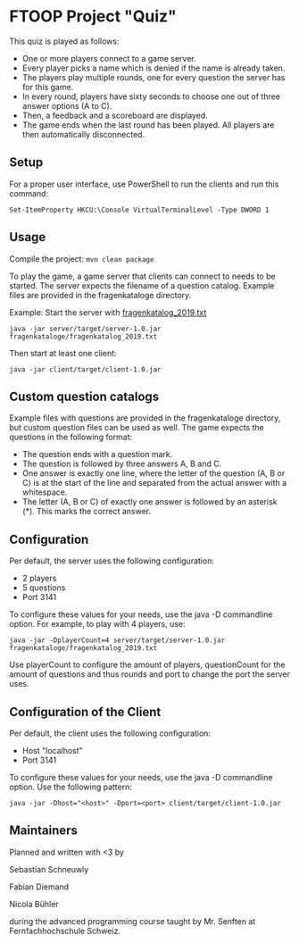 # FTOOP Project "Quiz"
This quiz is played as follows:
- One or more players connect to a game server.
- Every player picks a name which is denied if the name is already taken.
- The players play multiple rounds, one for every question the server has for this game.
- In every round, players have sixty seconds to choose one out of three answer options (A to C).
- Then, a feedback and a scoreboard are displayed.
- The game ends when the last round has been played. All players are then automatically disconnected.

## Setup
For a proper user interface, use PowerShell to run the clients and run this command: 

`Set-ItemProperty HKCU:\Console VirtualTerminalLevel -Type DWORD 1`

## Usage
Compile the project: `mvn clean package`

To play the game, a game server that clients can connect to needs to be started.
The server expects the filename of a question catalog.
Example files are provided in the fragenkataloge directory.

Example: Start the server with [fragenkatalog_2019.txt](fragenkataloge/fragenkatalog_2019.txt)

`java -jar server/target/server-1.0.jar fragenkataloge/fragenkatalog_2019.txt`

Then start at least one client:

`java -jar client/target/client-1.0.jar`

## Custom question catalogs
Example files with questions are provided in the fragenkataloge directory, but custom question files can be used as well. The game expects the questions in the following format:
- The question ends with a question mark.
- The question is followed by three answers A, B and C.
- One answer is exactly one line, where the letter of the question (A, B or C) is at the start of the line and separated from the actual answer with a whitespace.
- The letter (A, B or C) of exactly one answer is followed by an asterisk (*). This marks the correct answer.

## Configuration
Per default, the server uses the following configuration:
- 2 players
- 5 questions
- Port 3141

To configure these values for your needs, use the java -D commandline option.
For example, to play with 4 players, use:

`java -jar -DplayerCount=4 server/target/server-1.0.jar fragenkataloge/fragenkatalog_2019.txt`

Use playerCount to configure the amount of players, questionCount for the amount of questions and thus rounds and port to change the port the server uses. 

## Configuration of the Client
Per default, the client uses the following configuration:
- Host "localhost"
- Port 3141

To configure these values for your needs, use the java -D commandline option.
Use the following pattern:

`java -jar -Dhost="<host>" -Dport=<port> client/target/client-1.0.jar`

## Maintainers
Planned and written with <3 by

Sebastian Schneuwly

Fabian Diemand

Nicola Bühler

during the advanced programming course taught by Mr. Senften at Fernfachhochschule Schweiz.